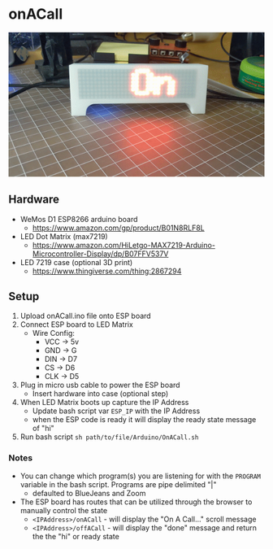# onACall

![](arduino/onACall.gif)

## Hardware
- WeMos D1 ESP8266 arduino board
	- https://www.amazon.com/gp/product/B01N8RLF8L
- LED Dot Matrix (max7219)
	- https://www.amazon.com/HiLetgo-MAX7219-Arduino-Microcontroller-Display/dp/B07FFV537V
- LED 7219 case (optional 3D print)
	- https://www.thingiverse.com/thing:2867294

## Setup
1. Upload onACall.ino file onto ESP board
2. Connect ESP board to LED Matrix
	- Wire Config:
		- VCC -> 5v
		- GND -> G
		- DIN -> D7
		- CS -> D6
		- CLK -> D5
3. Plug in micro usb cable to power the ESP board
	- Insert hardware into case (optional step)
4. When LED Matrix boots up capture the IP Address
	- Update bash script var `ESP_IP` with the IP Address
	- when the ESP code is ready it will display the ready state message of "hi"
5. Run bash script `sh path/to/file/Arduino/OnACall.sh`

### Notes
- You can change which program(s) you are listening for with the `PROGRAM` variable in the bash script. Programs are pipe delimited "|"
	- defaulted to BlueJeans and Zoom
- The ESP board has routes that can be utilized through the browser to manually control the state
	- `<IPAddress>/onACall` - will display the "On A Call..." scroll message
	- `<IPAddress>/offACall` - will display the "done" message and return the the "hi" or ready state